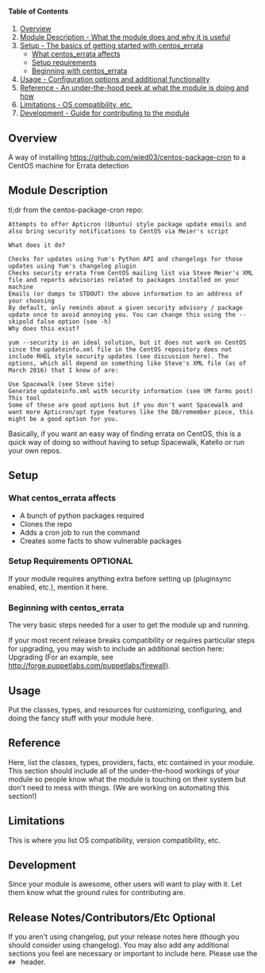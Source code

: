 #### Table of Contents

1. [Overview](#overview)
2. [Module Description - What the module does and why it is useful](#module-description)
3. [Setup - The basics of getting started with centos_errata](#setup)
    * [What centos_errata affects](#what-centos_errata-affects)
    * [Setup requirements](#setup-requirements)
    * [Beginning with centos_errata](#beginning-with-centos_errata)
4. [Usage - Configuration options and additional functionality](#usage)
5. [Reference - An under-the-hood peek at what the module is doing and how](#reference)
5. [Limitations - OS compatibility, etc.](#limitations)
6. [Development - Guide for contributing to the module](#development)

## Overview

A way of installing https://github.com/wied03/centos-package-cron to a CentOS machine for Errata detection

## Module Description

tl;dr from the centos-package-cron repo:

```
Attempts to offer Apticron (Ubuntu) style package update emails and also bring security notifications to CentOS via Meier's script

What does it do?

Checks for updates using Yum's Python API and changelogs for those updates using Yum's changelog plugin
Checks security errata from CentOS mailing list via Steve Meier's XML file and reports advisories related to packages installed on your machine
Emails (or dumps to STDOUT) the above information to an address of your choosing
By default, only reminds about a given security advisory / package update once to avoid annoying you. You can change this using the --skipold false option (see -h)
Why does this exist?

yum --security is an ideal solution, but it does not work on CentOS since the updateinfo.xml file in the CentOS repository does not include RHEL style security updates (see discussion here). The options, which all depend on something like Steve's XML file (as of March 2016) that I know of are:

Use Spacewalk (see Steve site)
Generate updateinfo.xml with security information (see VM farms post)
This tool
Some of these are good options but if you don't want Spacewalk and want more Apticron/apt type features like the DB/remember piece, this might be a good option for you.
```

Basically, if you want an easy way of finding errata on CentOS, this is a quick way of doing so without having to setup Spacewalk, Katello or run your own repos.

## Setup

### What centos_errata affects

* A bunch of python packages required
* Clones the repo
* Adds a cron job to run the command
* Creates some facts to show vulnerable packages

### Setup Requirements **OPTIONAL**

If your module requires anything extra before setting up (pluginsync enabled, etc.), mention it here.

### Beginning with centos_errata

The very basic steps needed for a user to get the module up and running.

If your most recent release breaks compatibility or requires particular steps for upgrading, you may wish to include an additional section here: Upgrading (For an example, see http://forge.puppetlabs.com/puppetlabs/firewall).

## Usage

Put the classes, types, and resources for customizing, configuring, and doing the fancy stuff with your module here.

## Reference

Here, list the classes, types, providers, facts, etc contained in your module. This section should include all of the under-the-hood workings of your module so people know what the module is touching on their system but don't need to mess with things. (We are working on automating this section!)

## Limitations

This is where you list OS compatibility, version compatibility, etc.

## Development

Since your module is awesome, other users will want to play with it. Let them know what the ground rules for contributing are.

## Release Notes/Contributors/Etc **Optional**

If you aren't using changelog, put your release notes here (though you should consider using changelog). You may also add any additional sections you feel are necessary or important to include here. Please use the `## ` header.
